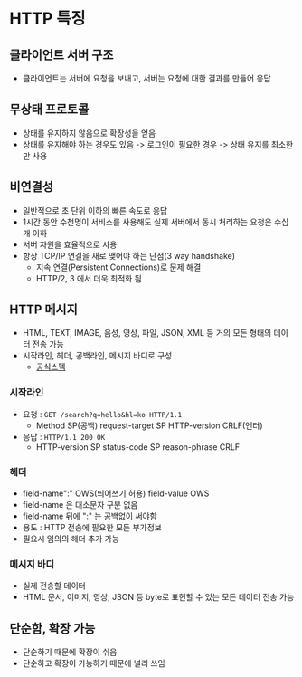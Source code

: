 # HTTP 특징

## 클라이언트 서버 구조
- 클라이언트는 서버에 요청을 보내고, 서버는 요청에 대한 결과를 만들어 응답

## 무상태 프로토콜
- 상태를 유지하지 않음으로 확장성을 얻음
- 상태를 유지해야 하는 경우도 있음 -> 로그인이 필요한 경우 -> 상태 유지를 최소한만 사용

## 비연결성
- 일반적으로 초 단위 이하의 빠른 속도로 응답
- 1시간 동안 수천명이 서비스를 사용해도 실제 서버에서 동시 처리하는 요청은 수십개 이하
- 서버 자원을 효율적으로 사용
- 항상 TCP/IP 연결을 새로 맺어야 하는 단점(3 way handshake)
  - 지속 연결(Persistent Connections)로 문제 해결
  - HTTP/2, 3 에서 더욱 최적화 됨

## HTTP 메시지
- HTML, TEXT, IMAGE, 음성, 영상, 파일, JSON, XML 등 거의 모든 형태의 데이터 전송 가능
- 시작라인, 헤더, 공백라인, 메시지 바디로 구성
  - [공식스펙](https://tools.ietf.org/html/rfc7230#section-3)
  
### 시작라인 
- 요청 : `GET /search?q=hello&hl=ko HTTP/1.1`
  - Method SP(공백) request-target SP HTTP-version CRLF(엔터)
- 응답 : `HTTP/1.1 200 OK`
  - HTTP-version SP status-code SP reason-phrase CRLF
  
### 헤더
- field-name":" OWS(띄어쓰기 허용) field-value OWS
- field-name 은 대소문자 구분 없음
- field-name 뒤에 ":" 는 공백없이 써야함
- 용도 : HTTP 전송에 필요한 모든 부가정보
- 필요시 임의의 헤더 추가 가능

### 메시지 바디
- 실제 전송할 데이터
- HTML 문서, 이미지, 영상, JSON 등 byte로 표현할 수 있는 모든 데이터 전송 가능

## 단순함, 확장 가능
- 단순하기 때문에 확장이 쉬움
- 단순하고 확장이 가능하기 때문에 널리 쓰임